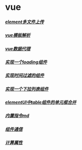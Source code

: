 
# vue

##### [element多文件上传](/vue/element多文件上传.md) 
##### [vue模板解析](/vue/vue-模板解析.md) 
##### [vue数据代理](/vue/vue-数据代理.md) 
##### [实现一个loading组件](/vue/vueLoadingCompnents.md) 
##### [实现时间过滤的组件](/vue/vueVTime.md) 
##### [实现一个下拉列表组件](/vue/vuePopDropdown.md) 
##### [elementUI中table组件的单元框合并](/vue/vueElememtTable.md)
##### [内置指令md](/vue/Vue----内置指令.md)
##### [组件通信](/vue/vue----组件通信.md)
##### [计算属性](/vue/Vue----计算属性.md)
